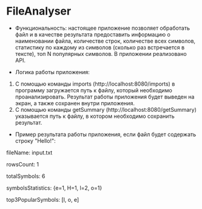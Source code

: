# FileAnalyser 

* Функциональность: настоящее приложение позволяет обработать файл и в качестве результата предоставить информацию о наименовании файла, 
количестве строк, количестве всех символов, статистику по каждому из символов (сколько раз встречается в тексте), топ N популярных символов. 
В приложении реализовано API. 

* Логика работы приложения: 
1. С помощью команды imports (http://localhost:8080/imports) в программу загружается путь к файлу, который необходимо проанализировать. Результат 
работы приложения будет выведен на экран, а также сохранен внутри приложения.
2. С помощью команды getSummary (http://localhost:8080/getSummary) указывается путь к файлу, в котором необходимо сохранить результат.

* Пример результата работы приложения, если файл будет содержать строку "Hello!":

fileName: input.txt

rowsCount: 1

totalSymbols: 6

symbolsStatistics: {e=1, H=1, l=2, o=1}

top3PopularSymbols: [l, o, e]
